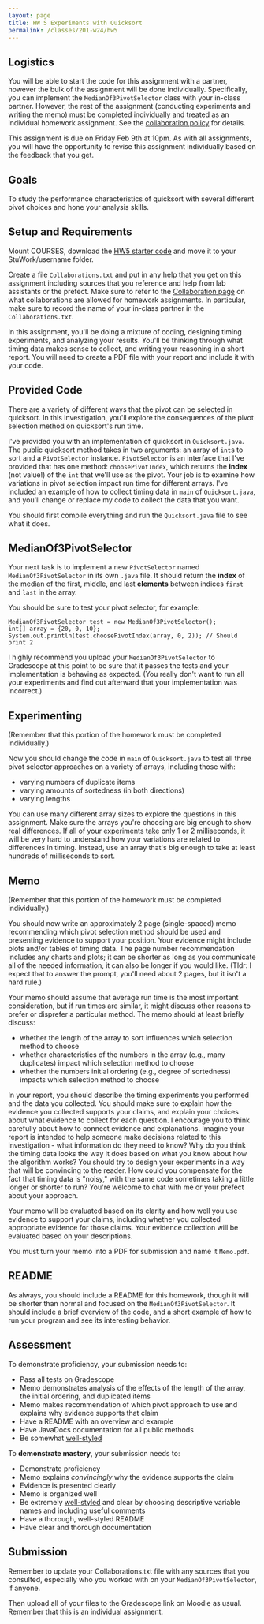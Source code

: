 ```yaml
---
layout: page
title: HW 5 Experiments with Quicksort
permalink: /classes/201-w24/hw5
---
```


## Logistics
You will be able to start the code for this assignment with a partner, however the bulk of the assignment will be done individually.
Specifically, you can implement the `MedianOf3PivotSelector` class with your in-class partner. However, the rest of the assignment (conducting experiments and writing the memo) must be completed individually and treated as an individual homework assignment. See the [collaboration policy](collaboration) for details.

This assignment is due on Friday Feb 9th at 10pm. As with all assignments, you will have the opportunity to revise this assignment individually based on the feedback that you get.

## Goals
To study the performance characteristics of quicksort with several different pivot choices and hone your analysis skills.

## Setup and Requirements
Mount COURSES, download the [HW5 starter code](HW5Starter.zip) and move it to your StuWork/username folder.

Create a file `Collaborations.txt` and put in any help that you get on this assignment including sources that you reference and help from lab assistants or the prefect. Make sure to refer to the [Collaboration page](collaboration) on what collaborations are allowed for homework assignments.
In particular, make sure to record the name of your in-class partner in the `Collaborations.txt`.

In this assignment, you'll be doing a mixture of coding, designing timing experiments, and analyzing your results. You'll be thinking through what timing data makes sense to collect, and writing your reasoning in a short report. You will need to create a PDF file with your report and include it with your code.

## Provided Code
There are a variety of different ways that the pivot can be selected in quicksort. In this investigation, you'll explore the consequences of the pivot selection method on quicksort's run time.

I've provided you with an implementation of quicksort in `Quicksort.java`. The public quicksort method takes in two arguments: an array of `int`s to sort and a `PivotSelector` instance. `PivotSelector` is an interface that I've provided that has one method: `choosePivotIndex`, which returns the **index** (not value!) of the `int` that we'll use as the pivot. Your job is to examine how variations in pivot selection impact run time for different arrays. I've included an example of how to collect timing data in `main` of `Quicksort.java`, and you'll change or replace my code to collect the data that you want.

You should first compile everything and run the `Quicksort.java` file to see what it does.

## MedianOf3PivotSelector

Your next task is to implement a new `PivotSelector` named `MedianOf3PivotSelector` in its own `.java` file. It should return the **index** of the median of the first, middle, and last **elements** between indices `first` and `last` in the array.

You should be sure to test your pivot selector, for example:
```
MedianOf3PivotSelector test = new MedianOf3PivotSelector();
int[] array = {20, 0, 10};
System.out.println(test.choosePivotIndex(array, 0, 2)); // Should print 2
```

I highly recommend you upload your `MedianOf3PivotSelector` to Gradescope at this point to be sure that it passes the tests and your implementation is behaving as expected. (You really don't want to run all your experiments and find out afterward that your implementation was incorrect.)

## Experimenting
(Remember that this portion of the homework must be completed individually.)

Now you should change the code in `main` of `Quicksort.java` to test all three pivot selector approaches on a variety of arrays, including those with:

* varying numbers of duplicate items
* varying amounts of sortedness (in both directions)
* varying lengths 

You can use many different array sizes to explore the questions in this assignment. Make sure the arrays you're choosing are big enough to show real differences. If all of your experiments take only 1 or 2 milliseconds, it will be very hard to understand how your variations are related to differences in timing. Instead, use an array that's big enough to take at least hundreds of milliseconds to sort.

## Memo
(Remember that this portion of the homework must be completed individually.)

You should now write an approximately 2 page (single-spaced) memo recommending which pivot selection method should be used and presenting evidence to support your position. Your evidence might include plots and/or tables of timing data. The page number recommendation includes any charts and plots; it can be shorter as long as you communicate all of the needed information, it can also be longer if you would like. (Tldr: I expect that to answer the prompt, you'll need about 2 pages, but it isn't a hard rule.)

Your memo should assume that average run time is the most important consideration, but if run times are similar, it might discuss other reasons to prefer or disprefer a particular method. The memo should at least briefly discuss:
* whether the length of the array to sort influences which selection method to choose
* whether characteristics of the numbers in the array (e.g., many duplicates) impact which selection method to choose
* whether the numbers initial ordering (e.g., degree of sortedness) impacts which selection method to choose

In your report, you should describe the timing experiments you performed and the data you collected. You should make sure to explain how the evidence you collected supports your claims, and explain your choices about what evidence to collect for each question. I encourage you to think carefully about how to connect evidence and explanations. Imagine your report is intended to help someone make decisions related to this investigation - what information do they need to know? Why do you think the timing data looks the way it does based on what you know about how the algorithm works? You should try to design your experiments in a way that will be convincing to the reader. How could you compensate for the fact that timing data is "noisy," with the same code sometimes taking a little longer or shorter to run? You're welcome to chat with me or your prefect about your approach.

Your memo will be evaluated based on its clarity and how well you use evidence to support your claims, including whether you collected appropriate evidence for those claims. Your evidence collection will be evaluated based on your descriptions.

You must turn your memo into a PDF for submission and name it `Memo.pdf`.

## README
As always, you should include a README for this homework, though it will be shorter than normal and focused on the `MedianOf3PivotSelector`. 
It should include a brief overview of the code, and a short example of how to run your program and see its interesting behavior.

## Assessment
To demonstrate proficiency, your submission needs to:

* Pass all tests on Gradescope
* Memo demonstrates analysis of the effects of the length of the array, the initial ordering, and duplicated items
* Memo makes recommendation of which pivot approach to use and explains why evidence supports that claim
* Have a README with an overview and example
* Have JavaDocs documentation for all public methods
* Be somewhat [well-styled](style-reference)

To **demonstrate mastery**, your submission needs to:
* Demonstrate proficiency
* Memo explains *convincingly* why the evidence supports the claim
* Evidence is presented clearly
* Memo is organized well
* Be extremely [well-styled](style-reference) and clear by choosing descriptive variable names and including useful comments 
* Have a thorough, well-styled README 
* Have clear and thorough documentation

## Submission
Remember to update your Collaborations.txt file with any sources that you consulted, especially who you worked with on your `MedianOf3PivotSelector`, if anyone.

Then upload all of your files to the Gradescope link on Moodle as usual. Remember that this is an individual assignment.
